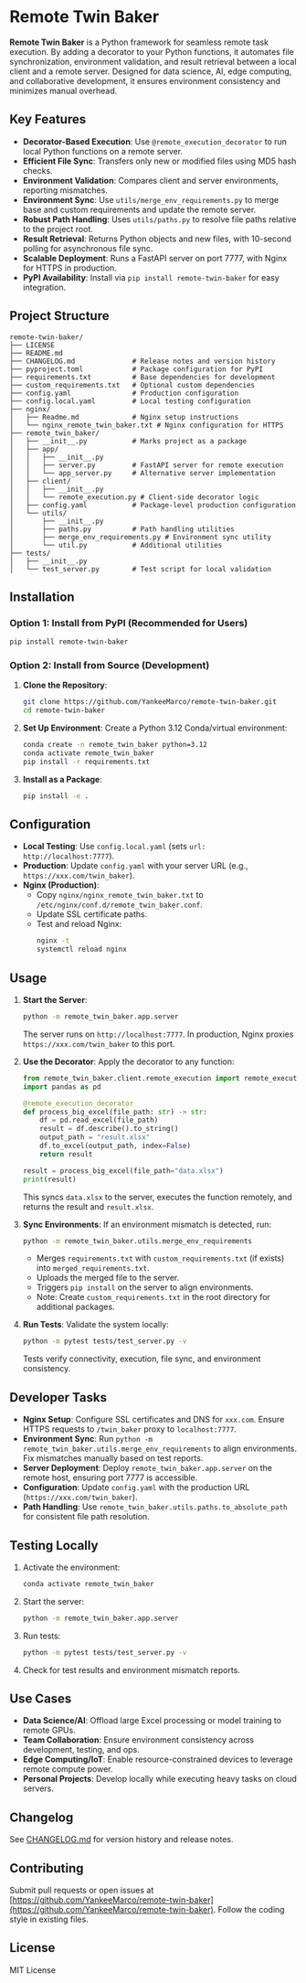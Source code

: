 # Remote Twin Baker

**Remote Twin Baker** is a Python framework for seamless remote task execution. By adding a decorator to your Python functions, it automates file synchronization, environment validation, and result retrieval between a local client and a remote server. Designed for data science, AI, edge computing, and collaborative development, it ensures environment consistency and minimizes manual overhead.

## Key Features
- **Decorator-Based Execution**: Use `@remote_execution_decorator` to run local Python functions on a remote server.
- **Efficient File Sync**: Transfers only new or modified files using MD5 hash checks.
- **Environment Validation**: Compares client and server environments, reporting mismatches.
- **Environment Sync**: Use `utils/merge_env_requirements.py` to merge base and custom requirements and update the remote server.
- **Robust Path Handling**: Uses `utils/paths.py` to resolve file paths relative to the project root.
- **Result Retrieval**: Returns Python objects and new files, with 10-second polling for asynchronous file sync.
- **Scalable Deployment**: Runs a FastAPI server on port 7777, with Nginx for HTTPS in production.
- **PyPI Availability**: Install via `pip install remote-twin-baker` for easy integration.

## Project Structure
```
remote-twin-baker/
├── LICENSE
├── README.md
├── CHANGELOG.md              # Release notes and version history
├── pyproject.toml            # Package configuration for PyPI
├── requirements.txt          # Base dependencies for development
├── custom_requirements.txt   # Optional custom dependencies
├── config.yaml               # Production configuration
├── config.local.yaml         # Local testing configuration
├── nginx/
│   ├── Readme.md             # Nginx setup instructions
│   └── nginx_remote_twin_baker.txt # Nginx configuration for HTTPS
├── remote_twin_baker/
│   ├── __init__.py           # Marks project as a package
│   ├── app/
│   │   ├── __init__.py
│   │   ├── server.py         # FastAPI server for remote execution
│   │   └── app_server.py     # Alternative server implementation
│   ├── client/
│   │   ├── __init__.py
│   │   └── remote_execution.py # Client-side decorator logic
│   ├── config.yaml           # Package-level production configuration
│   └── utils/
│       ├── __init__.py
│       ├── paths.py          # Path handling utilities
│       ├── merge_env_requirements.py # Environment sync utility
│       └── util.py           # Additional utilities
├── tests/
│   ├── __init__.py
│   └── test_server.py        # Test script for local validation
```

## Installation

### Option 1: Install from PyPI (Recommended for Users)
```bash
pip install remote-twin-baker
```

### Option 2: Install from Source (Development)
1. **Clone the Repository**:
   ```bash
   git clone https://github.com/YankeeMarco/remote-twin-baker.git
   cd remote-twin-baker
   ```

2. **Set Up Environment**:
   Create a Python 3.12 Conda/virtual environment:
   ```bash
   conda create -n remote_twin_baker python=3.12
   conda activate remote_twin_baker
   pip install -r requirements.txt
   ```

3. **Install as a Package**:
   ```bash
   pip install -e .
   ```

## Configuration
- **Local Testing**: Use `config.local.yaml` (sets `url: http://localhost:7777`).
- **Production**: Update `config.yaml` with your server URL (e.g., `https://xxx.com/twin_baker`).
- **Nginx (Production)**:
  - Copy `nginx/nginx_remote_twin_baker.txt` to `/etc/nginx/conf.d/remote_twin_baker.conf`.
  - Update SSL certificate paths.
  - Test and reload Nginx:
    ```bash
    nginx -t
    systemctl reload nginx
    ```

## Usage

1. **Start the Server**:
   ```bash
   python -m remote_twin_baker.app.server
   ```
   The server runs on `http://localhost:7777`. In production, Nginx proxies `https://xxx.com/twin_baker` to this port.

2. **Use the Decorator**:
   Apply the decorator to any function:
   ```python
   from remote_twin_baker.client.remote_execution import remote_execution_decorator
   import pandas as pd

   @remote_execution_decorator
   def process_big_excel(file_path: str) -> str:
       df = pd.read_excel(file_path)
       result = df.describe().to_string()
       output_path = "result.xlsx"
       df.to_excel(output_path, index=False)
       return result

   result = process_big_excel(file_path="data.xlsx")
   print(result)
   ```
   This syncs `data.xlsx` to the server, executes the function remotely, and returns the result and `result.xlsx`.

3. **Sync Environments**:
   If an environment mismatch is detected, run:
   ```bash
   python -m remote_twin_baker.utils.merge_env_requirements
   ```
   - Merges `requirements.txt` with `custom_requirements.txt` (if exists) into `merged_requirements.txt`.
   - Uploads the merged file to the server.
   - Triggers `pip install` on the server to align environments.
   - Note: Create `custom_requirements.txt` in the root directory for additional packages.

4. **Run Tests**:
   Validate the system locally:
   ```bash
   python -m pytest tests/test_server.py -v
   ```
   Tests verify connectivity, execution, file sync, and environment consistency.

## Developer Tasks
- **Nginx Setup**: Configure SSL certificates and DNS for `xxx.com`. Ensure HTTPS requests to `/twin_baker` proxy to `localhost:7777`.
- **Environment Sync**: Run `python -m remote_twin_baker.utils.merge_env_requirements` to align environments. Fix mismatches manually based on test reports.
- **Server Deployment**: Deploy `remote_twin_baker.app.server` on the remote host, ensuring port 7777 is accessible.
- **Configuration**: Update `config.yaml` with the production URL (`https://xxx.com/twin_baker`).
- **Path Handling**: Use `remote_twin_baker.utils.paths.to_absolute_path` for consistent file path resolution.

## Testing Locally
1. Activate the environment:
   ```bash
   conda activate remote_twin_baker
   ```
2. Start the server:
   ```bash
   python -m remote_twin_baker.app.server
   ```
3. Run tests:
   ```bash
   python -m pytest tests/test_server.py -v
   ```
4. Check for test results and environment mismatch reports.

## Use Cases
- **Data Science/AI**: Offload large Excel processing or model training to remote GPUs.
- **Team Collaboration**: Ensure environment consistency across development, testing, and ops.
- **Edge Computing/IoT**: Enable resource-constrained devices to leverage remote compute power.
- **Personal Projects**: Develop locally while executing heavy tasks on cloud servers.

## Changelog
See [CHANGELOG.md](CHANGELOG.md) for version history and release notes.

## Contributing
Submit pull requests or open issues at [https://github.com/YankeeMarco/remote-twin-baker](https://github.com/YankeeMarco/remote-twin-baker). Follow the coding style in existing files.

## License
MIT License